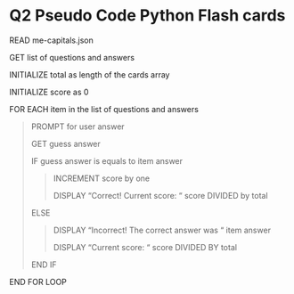 # Q2 Pseudo Code Python Flash cards

READ me-capitals.json

GET list of questions and answers

INITIALIZE total as length of the cards array

INITIALIZE score as 0

FOR EACH item in the list of questions and answers
> PROMPT for user answer
>
> GET guess answer
>
> IF guess answer is equals to item answer
> > INCREMENT score by one
> >
> > DISPLAY “Correct! Current score: “ score DIVIDED by total
>
> ELSE
> > DISPLAY “Incorrect! The correct answer was “ item answer
> >
> > DISPLAY “Current score: “ score DIVIDED BY total
>
> END IF

END FOR LOOP
